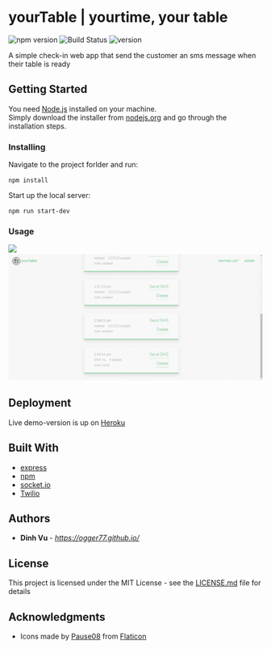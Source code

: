 # yourTable | yourtime, your table
![npm version](https://img.shields.io/node/v/twilio?style=flat-square)
![Build Status](http://img.shields.io/travis/badges/badgerbadgerbadger.svg?style=flat-square)
![version](https://img.shields.io/badge/version-2.0.0-blue?style=flat-square)

A simple check-in web app that send the customer an sms message when their table is ready

## Getting Started
You need [Node.js](https://nodejs.org) installed on your machine.   
Simply download the installer from [nodejs.org](https://nodejs.org) and go through the installation steps.

### Installing

Navigate to the project forlder and run:

```
npm install
```

Start up the local server:

```
npm run start-dev
```
### Usage

![](image1.gif)
![](image2.gif)

## Deployment

Live demo-version is up on [Heroku](https://vu-yourtable.herokuapp.com/)

## Built With

* [express](https://expressjs.com/)
* [npm](https://www.npmjs.com/)
* [socket.io](https://socket.io/)
* [Twilio](https://www.twilio.com/)

## Authors

* **Dinh Vu** - *https://ogger77.github.io/*

## License

This project is licensed under the MIT License - see the [LICENSE.md](LICENSE.md) file for details


## Acknowledgments

* Icons made by [Pause08](https://www.flaticon.com/authors/pause08) from [Flaticon](https://www.flaticon.com/)
